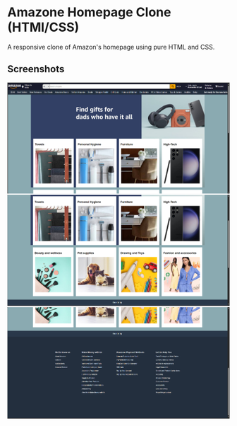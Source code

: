 # Amazone Homepage Clone (HTMl/CSS)
A responsive clone of Amazon's homepage using pure HTML and CSS.
## Screenshots
![Screenshot1](./amazone.sam1.png)
![Screenshot2](./amazone.sam2.png)
![Screenshot3](./amazone.sam3.png)
